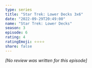 ```yaml
---
type: series
title: "Star Trek: Lower Decks 3x6"
date: "2022-09-29T20:49:00"
name: "Star Trek: Lower Decks"
season: 3
episode: 6
rating: 4
ratingEmoji: ⭐️⭐️⭐️⭐️
share: false
---
```


*[No review was written for this episode]*
